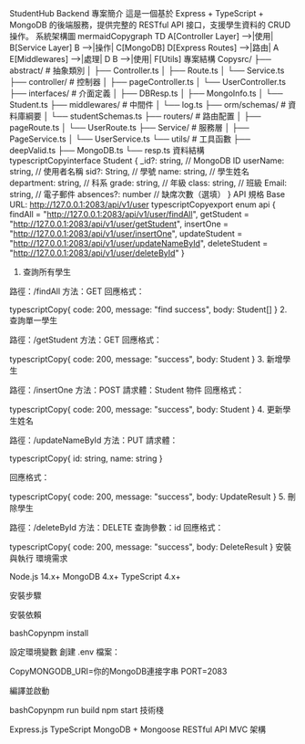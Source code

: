 StudentHub Backend
專案簡介
這是一個基於 Express + TypeScript + MongoDB 的後端服務，提供完整的 RESTful API 接口，支援學生資料的 CRUD 操作。
系統架構圖
mermaidCopygraph TD
    A[Controller Layer] -->|使用| B[Service Layer]
    B -->|操作| C[MongoDB]
    D[Express Routes] -->|路由| A
    E[Middlewares] -->|處理| D
    B -->|使用| F[Utils]
專案結構
Copysrc/
├── abstract/       # 抽象類別
│   ├── Controller.ts
│   ├── Route.ts
│   └── Service.ts
├── controller/     # 控制器
│   ├── pageController.ts
│   └── UserController.ts
├── interfaces/     # 介面定義
│   ├── DBResp.ts
│   ├── MongoInfo.ts
│   └── Student.ts
├── middlewares/    # 中間件
│   └── log.ts
├── orm/schemas/    # 資料庫綱要
│   └── studentSchemas.ts
├── routers/       # 路由配置
│   ├── pageRoute.ts
│   └── UserRoute.ts
├── Service/       # 服務層
│   ├── PageService.ts
│   └── UserService.ts
└── utils/         # 工具函數
    ├── deepValid.ts
    ├── MongoDB.ts
    └── resp.ts
資料結構
typescriptCopyinterface Student {
    _id?: string,          // MongoDB ID
    userName: string,      // 使用者名稱
    sid?: String,         // 學號
    name: string,         // 學生姓名
    department: string,   // 科系
    grade: string,        // 年級
    class: string,        // 班級
    Email: string,        // 電子郵件
    absences?: number     // 缺席次數（選填）
}
API 規格
Base URL: http://127.0.0.1:2083/api/v1/user
typescriptCopyexport enum api {
    findAll = "http://127.0.0.1:2083/api/v1/user/findAll",
    getStudent = "http://127.0.0.1:2083/api/v1/user/getStudent",
    insertOne = "http://127.0.0.1:2083/api/v1/user/insertOne",
    updateStudent = "http://127.0.0.1:2083/api/v1/user/updateNameById",
    deleteStudent = "http://127.0.0.1:2083/api/v1/user/deleteById"
}
1. 查詢所有學生

路徑：/findAll
方法：GET
回應格式：

typescriptCopy{
    code: 200,
    message: "find success",
    body: Student[]
}
2. 查詢單一學生

路徑：/getStudent
方法：GET
回應格式：

typescriptCopy{
    code: 200,
    message: "success",
    body: Student
}
3. 新增學生

路徑：/insertOne
方法：POST
請求體：Student 物件
回應格式：

typescriptCopy{
    code: 200,
    message: "success",
    body: Student
}
4. 更新學生姓名

路徑：/updateNameById
方法：PUT
請求體：

typescriptCopy{
    id: string,
    name: string
}

回應格式：

typescriptCopy{
    code: 200,
    message: "success",
    body: UpdateResult
}
5. 刪除學生

路徑：/deleteById
方法：DELETE
查詢參數：id
回應格式：

typescriptCopy{
    code: 200,
    message: "success",
    body: DeleteResult
}
安裝與執行
環境需求

Node.js 14.x+
MongoDB 4.x+
TypeScript 4.x+

安裝步驟

安裝依賴

bashCopynpm install

設定環境變數
創建 .env 檔案：

CopyMONGODB_URI=你的MongoDB連接字串
PORT=2083

編譯並啟動

bashCopynpm run build
npm start
技術棧

Express.js
TypeScript
MongoDB + Mongoose
RESTful API
MVC 架構
